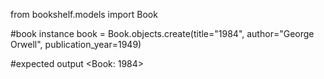 from bookshelf.models import Book

#book instance
book = Book.objects.create(title="1984", author="George Orwell", publication_year=1949)

#expected output
<Book: 1984>